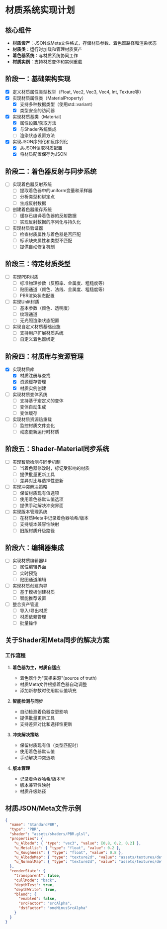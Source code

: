 # 材质系统实现计划

## 核心组件

- **材质资产**：JSON或Meta文件格式，存储材质参数、着色器路径和渲染状态
- **材质类**：运行时加载和管理材质资产
- **着色器系统**：与材质系统协同工作
- **材质实例**：支持材质变体和实例重载

## 阶段一：基础架构实现

- [x] 定义材质属性类型枚举（Float, Vec2, Vec3, Vec4, Int, Texture等）
- [x] 实现材质属性类（MaterialProperty）
  - [x] 支持多种数据类型（使用std::variant）
  - [x] 类型安全的访问器
- [x] 实现材质基类（Material）
  - [x] 属性设置/获取方法
  - [x] 与Shader系统集成
  - [ ] 渲染状态设置方法
- [x] 实现JSON序列化和反序列化
  - [x] 从JSON读取材质配置
  - [x] 将材质配置保存为JSON

## 阶段二：着色器反射与同步系统

- [ ] 实现着色器反射系统
  - [ ] 提取着色器中的uniform变量和采样器
  - [ ] 分析类型和绑定点
  - [ ] 生成反射数据
- [ ] 创建着色器缓存系统
  - [ ] 缓存已编译着色器的反射数据
  - [ ] 实现反射数据的序列化与持久化
- [ ] 实现材质验证器
  - [ ] 检查材质属性与着色器是否匹配
  - [ ] 标识缺失属性和类型不匹配
  - [ ] 提供自动修复机制

## 阶段三：特定材质类型

- [ ] 实现PBR材质
  - [ ] 标准物理参数（反照率、金属度、粗糙度等）
  - [ ] 贴图通道（颜色、法线、金属度、粗糙度等）
  - [ ] PBR渲染状态配置
- [ ] 实现Unlit材质
  - [ ] 基本参数（颜色、透明度）
  - [ ] 纹理通道
  - [ ] 无光照渲染状态配置
- [ ] 实现自定义材质基础设施
  - [ ] 支持用户扩展材质系统
  - [ ] 自定义着色器绑定

## 阶段四：材质库与资源管理

- [x] 实现材质库
  - [x] 材质注册与查找
  - [x] 资源缓存管理
  - [x] 材质实例创建
- [ ] 实现材质变体系统
  - [ ] 支持基于宏定义的变体
  - [ ] 变体自动生成
  - [ ] 变体缓存
- [ ] 实现材质资源热重载
  - [ ] 监控材质文件变化
  - [ ] 动态更新运行时材质

## 阶段五：Shader-Material同步系统

- [ ] 实现智能检测与同步机制
  - [ ] 当着色器修改时，标记受影响的材质
  - [ ] 提供批量更新工具
  - [ ] 差异对比与选择性更新
- [ ] 实现冲突解决策略
  - [ ] 保留材质现有值选项
  - [ ] 使用着色器默认值选项
  - [ ] 提供手动解决冲突界面
- [ ] 实现版本管理系统
  - [ ] 在材质Meta中记录着色器哈希/版本
  - [ ] 支持版本兼容性映射
  - [ ] 旧版材质升级路径

## 阶段六：编辑器集成

- [ ] 实现材质编辑器UI
  - [ ] 属性编辑界面
  - [ ] 实时预览
  - [ ] 贴图通道编辑
- [ ] 实现材质创建向导
  - [ ] 基于模板创建材质
  - [ ] 智能推荐设置
- [ ] 整合资产管道
  - [ ] 导入/导出材质
  - [ ] 材质依赖管理
  - [ ] 批量操作

## 关于Shader和Meta同步的解决方案

### 工作流程

1. **着色器为主，材质自适应**
   - 着色器作为"真相来源"(source of truth)
   - 材质Meta文件根据着色器自动调整
   - 添加新参数时使用默认值填充

2. **智能检测与同步**
   - 自动检测着色器变更影响
   - 提供批量更新工具
   - 支持差异对比和选择性更新

3. **冲突解决策略**
   - 保留材质现有值（类型匹配时）
   - 使用着色器默认值
   - 手动解决冲突选项

4. **版本管理**
   - 记录着色器哈希/版本号
   - 版本兼容性映射
   - 材质升级路径

## 材质JSON/Meta文件示例

```json
{
  "name": "StandardPBR",
  "type": "PBR",
  "shader": "assets/shaders/PBR.glsl",
  "properties": {
    "u_Albedo": { "type": "vec3", "value": [0.8, 0.2, 0.2] },
    "u_Metallic": { "type": "float", "value": 0.2 },
    "u_Roughness": { "type": "float", "value": 0.8 },
    "u_AlbedoMap": { "type": "texture2d", "value": "assets/textures/default_albedo.png" },
    "u_NormalMap": { "type": "texture2d", "value": "assets/textures/default_normal.png" }
  },
  "renderState": {
    "transparent": false,
    "cullMode": "back",
    "depthTest": true,
    "depthWrite": true,
    "blend": {
      "enabled": false,
      "srcFactor": "srcAlpha",
      "dstFactor": "oneMinusSrcAlpha"
    }
  }
}
```
